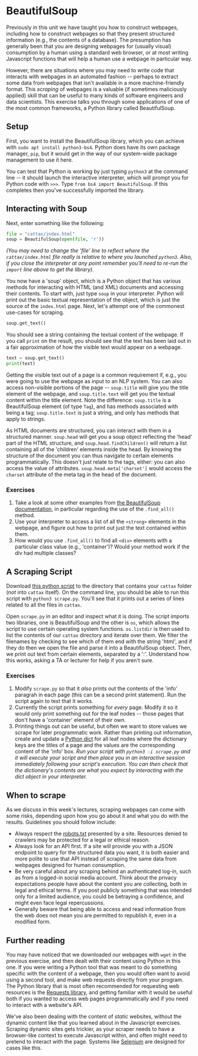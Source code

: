 # BeautifulSoup

Previously in this unit we have taught you how to construct webpages, including how
to construct webpages so that they present structured information (e.g., the
contents of a database). The presumption has generally been that you are
designing webpages for (usually visual) consumption by a human using a standard
web browser, or at most writing Javascript functions that will help a human use
a webpage in particular way. 

However, there are situations where you may need to write code that interacts
with webpages in an automated fashion -- perhaps to extract some data from webpages
that isn't available in a more machine-friendly format. This _scraping_ of
webpages is a valuable (if sometimes maliciously applied) skill that can be
useful to many kinds of software engineers and data scientists. This exercise
talks you through some applications of one of the most common frameworks, a
Python library called BeautifulSoup.

## Setup

First, you want to install the BeautifulSoup library, which you can achieve with
`sudo apt install python3-bs4`. Python does have its own package manager, `pip`,
but it would get in the way of our system-wide package management to use it here.

You can test that Python is working by just typing `python3` at the command line
-- it should launch the interactive interpreter, which will prompt you for
Python code with `>>>`. Type `from bs4 import BeautifulSoup`. If this completes
then you've successfully imported the library. 

## Interacting with Soup

Next, enter something like the following:

```python
file = "cattax/index.html"
soup = BeautifulSoup(open(file, 'r'))
```

_(You may need to change the 'file' line to reflect where the `cattax/index.html`
file really is relative to where you launched `python3`. Also, if you close the
interpreter at any point remember you'll need to re-run the `import` line above
to get the library)._

You now have a 'soup' object, which is a Python object that has various methods
for interacting with HTML (and XML) documents and accessing their contents. To
start with, just type `soup` in your interpreter. Python will print out the
basic textual representation of the object, which is just the source of the
`index.html` page. Next, let's attempt one of the commonest use-cases for scraping. 

```python
soup.get_text()
```

You should see a string containing the textual content of the webpage. If you
call `print` on the result, you should see that the text has been laid out in a
fair approximation of how the visible text would appear on a webpage.

```python
text = soup.get_text()
print(text)
```

Getting the visible text out of a page is a common requirement if, e.g., you
were going to use the webpage as input to an NLP system. You can also access
non-visible portions of the page -- `soup.title` will give you the title element
of the webpage, and `soup.title.text` will get you the textual content within
the title element. Note the difference: `soup.title` is a BeautifulSoup element
(of type `Tag`), and has methods associated with being a tag; `soup.title.text`
is just a string, and only has methods that apply to strings.

As HTML documents are structured, you can interact with them in a structured
manner. `soup.head` will get you a soup object reflecting the 'head' part of
the HTML structure, and `soup.head.findChildren()` will return a list containing
all of the 'children' elements inside the head. By knowing the structure of the
document you can thus navigate to certain elements programmatically. This
doesn't just relate to the tags, either: you can also access the value of
attributes. `soup.head.meta['charset']` would access the `charset` attribute of
the meta tag in the head of the document. 

### Exercises

1. Take a look at some other examples from [the BeautifulSoup documentation](https://beautiful-soup-4.readthedocs.io/en/latest/#navigating-the-tree), in particular regarding the use of the `.find_all()` method. 
2. Use your interpreter to access a list of all the `<strong>` elements in the
   webpage, and figure out how to print out just the text contained within them.
3. How would you use `.find_all()` to find all `<div>` elements with a
   particular class value (e.g., 'container')? Would your method work if the div
had multiple classes?


## A Scraping Script

Download [this python script](../resources/scrape.py) to the directory that
contains your `cattax` folder (_not_ into `cattax` itself). On the command line,
you should be able to run this script with `python3 scrape.py`. You'll see that
it prints out a series of lines related to all the files in `cattax`. 

Open `scrape.py` in an editor and inspect what it is doing. The script imports
two libraries, one is BeautifulSoup and the other is `os`, which allows the
script to use certain operating system functions. `os.listdir` is then used to list the
contents of our `cattax` directory and iterate over them. We filter the
filenames by checking to see which of them end with the string 'html', and if
they do then we open the file and parse it into a BeautifulSoup object. Then, we
print out text from certain elements, separated by a ':'. Understand how this
works, asking a TA or lecturer for help if you aren't sure.

### Exercises

1. Modify `scrape.py` so that it _also_ prints out the contents of the 'info'
   paragrah in each page (this can be a second print statement). Run the script
again to test that it works.
2. Currently the script prints something for _every_ page. Modify it so it would
   only print something out for the leaf nodes -- those pages that don't have a
'container' element of their own.
3. Printing things out can be useful, but often we want to store values we
   scrape for later programmatic work. Rather than printing out information,
create and update a [Python dict](https://realpython.com/python-dicts/) for all
leaf nodes where the dictionary keys are the titles of a page and the values are 
the corresponding content of the 'info' box. _Run your script with `python3 -i
scrape.py` and it will execute your script and then place you in an interactive
session immediately following your script's execution. You can then check that
the dictionary's contents are what you expect by interacting with the dict
object in your interpreter._



## When to scrape

As we discuss in this week's lectures, scraping webpages can come with some
risks, depending upon how you go about it and what you do with the results.
Guidelines you should follow include:

+ Always respect the [robots.txt](https://developers.google.com/search/docs/crawling-indexing/robots/robots_txt) presented by a site. Resources denied to crawlers may be protected for a legal or ethical reason. 
+ Always look for an API first. If a site will provide you with a JSON endpoint
  to query for the structured data you want, it is both easier and more polite
to use that API instead of scraping the same data from webpages designed for
human consumption.
+ Be very careful about any scraping behind an authenticated log-in, such as
  from a logged-in social media account. Think about the privacy expectations
people have about the content you are collecting, both in legal and ethical
terms. If you post publicly something that was intended only for a limited
audience, you could be betraying a confidence, and might even face legal
repercussions.
+ Generally beware that being able to access and read information from the web
  does not mean you are permitted to republish it, even in a modified form.


## Further reading

You may have noticed that we downloaded our webpages with `wget` in the previous
exercise, and then dealt with their content using Python in this one. If you
were writing a Python tool that was meant to do something specific with the
content of a webpage, then you would often want to avoid using a second tool,
and make web requests directly from your program.
The Python library that is most often recommended for requesting web resources
is the [Requests library](https://docs.python-requests.org/en/latest/), and
getting familiar with it would be useful both if you wanted to access web pages
programmatically and if you need to interact with a website's API.

We've also been dealing with the content of _static_ websites, without the dynamic
content like that you learned about in the Javascript exercises. Scraping
dynamic sites gets trickier, as your scraper needs to have a browser-like
context to execute Javascript within, and often might need to pretend to
interact with the page. Systems like [Selenium](https://www.selenium.dev/documentation/) 
are designed for cases like this.

